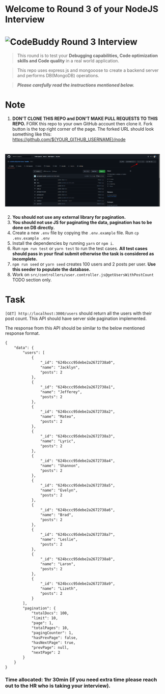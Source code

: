 # Welcome to Round 3 of your NodeJS Interview
# ![CodeBuddy Round 3 Interview](https://codebuddy.co/assets/img/Logo.svg)

> This round is to test your **Debugging capabilities, Code optimization skills and Code quality** in a real world application.

> This repo uses express js and mongooose to create a backend server and performs DB(MongoDB) operations.

> **_Please carefully read the instructions mentioned below._**

# Note
1. **DON'T CLONE THIS REPO and DON'T MAKE PULL REQUESTS TO THIS REPO.** FORK this repo to your own GitHub account then clone it. Fork button is the top right corner of the page. The forked URL should look something like this: https://github.com/${YOUR_GITHUB_USERNAME}/node
# ![How to Fork](src/assets/images/fork.png)
2. **You should not use any external library for pagination.**
3. **You should not use JS for paginating the data, pagination has to be done on DB directly.**
3. Create a new `.env` file by copying the `.env.example` file. Run `cp .env.example .env`
4. Install the dependencies by running `yarn` or `npm i`.
5. Run `npm run test` or `yarn test` to run the test cases. **All test cases should pass in your final submit otherwise the task is considered as incomplete.**
6. `npm run seed` or `yarn seed` creates 100 users and 2 posts per user. **Use this seeder to populate the database.**
7. Work on `src/controllers/user.controller.js@getUsersWithPostCount` TODO section only.

# Task
`[GET] http://localhost:3000/users` should return all the users with their post count. This API should have server side pagination implemented.

The response from this API should be similar to the below mentioned response format.

```
{
    "data": {
        "users": [
            {
                "_id": "624bccc95debe2a2672738a0",
                "name": "Jacklyn",
                "posts": 2
            },
            {
                "_id": "624bccc95debe2a2672738a1",
                "name": "Jefferey",
                "posts": 2
            },
            {
                "_id": "624bccc95debe2a2672738a2",
                "name": "Mateo",
                "posts": 2
            },
            {
                "_id": "624bccc95debe2a2672738a3",
                "name": "Lyric",
                "posts": 2
            },
            {
                "_id": "624bccc95debe2a2672738a4",
                "name": "Shannon",
                "posts": 2
            },
            {
                "_id": "624bccc95debe2a2672738a5",
                "name": "Evelyn",
                "posts": 2
            },
            {
                "_id": "624bccc95debe2a2672738a6",
                "name": "Brad",
                "posts": 2
            },
            {
                "_id": "624bccc95debe2a2672738a7",
                "name": "Leslie",
                "posts": 2
            },
            {
                "_id": "624bccc95debe2a2672738a8",
                "name": "Laron",
                "posts": 2
            },
            {
                "_id": "624bccc95debe2a2672738a9",
                "name": "Lizeth",
                "posts": 2
            }
        ],
        "pagination": {
            "totalDocs": 100,
            "limit": 10,
            "page": 1,
            "totalPages": 10,
            "pagingCounter": 1,
            "hasPrevPage": false,
            "hasNextPage": true,
            "prevPage": null,
            "nextPage": 2
        }
    }
}
```

### Time allocated: 1hr 30min (if you need extra time please reach out to the HR who is taking your interview).
